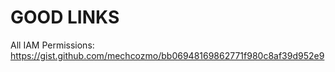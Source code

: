 # GOOD LINKS

All IAM Permissions: https://gist.github.com/mechcozmo/bb06948169862771f980c8af39d952e9